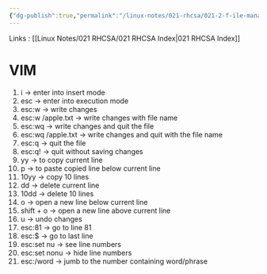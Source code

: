 ```yaml
---
{"dg-publish":true,"permalink":"/linux-notes/021-rhcsa/021-2-f-ile-management/021-2-7-vim-editor/"}
---
```


Links : [[Linux Notes/021 RHCSA/021 RHCSA Index\|021 RHCSA Index]]

# VIM

1. i &rarr; enter into insert mode
2. esc &rarr; enter into execution mode
3. esc:w &rarr; write changes
4. esc:w /apple.txt &rarr; write changes with file name
5. esc:wq &rarr; write changes and quit the file
6. esc:wq /apple.txt &rarr; write changes and quit with the file name
7. esc:q &rarr; quit the file
8. esc:q! &rarr; quit without saving changes
9. yy &rarr; to copy current line
10. p &rarr; to paste copied line below current line
11. 10yy &rarr; copy 10 lines
12. dd &rarr; delete current line
13. 10dd &rarr; delete 10 lines
14. o &rarr; open a new line below current line
15. shift + o &rarr; open a new line above current line
16. u &rarr; undo changes
17. esc:81 &rarr; go to line 81
18. esc:$ &rarr; go to last line
19. esc:set nu &rarr; see line numbers
20. esc:set nonu &rarr; hide line numbers
21. esc:/word &rarr; jumb to the number containing word/phrase